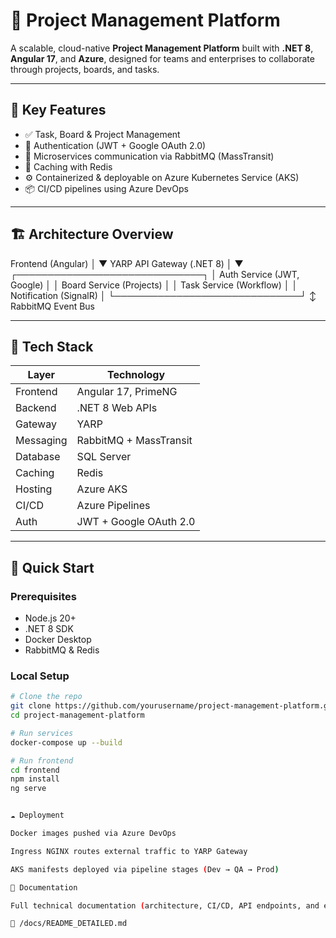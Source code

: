 # 🧩 Project Management Platform

A scalable, cloud-native **Project Management Platform** built with **.NET 8**, **Angular 17**, and **Azure**, designed for teams and enterprises to collaborate through projects, boards, and tasks.

---

## 🚀 Key Features

- ✅ Task, Board & Project Management  
- 🔐 Authentication (JWT + Google OAuth 2.0)  
- 📨 Microservices communication via RabbitMQ (MassTransit)  
- 🧠 Caching with Redis  
- ⚙️ Containerized & deployable on Azure Kubernetes Service (AKS)  
- 📦 CI/CD pipelines using Azure DevOps  

---

## 🏗️ Architecture Overview

Frontend (Angular)
│
▼
YARP API Gateway (.NET 8)
│
▼
┌──────────────────────────────┐
│ Auth Service (JWT, Google) │
│ Board Service (Projects) │
│ Task Service (Workflow) │
│ Notification (SignalR) │
└──────────────────────────────┘
↕
RabbitMQ Event Bus


---

## 🧱 Tech Stack

| Layer | Technology |
|-------|-------------|
| Frontend | Angular 17, PrimeNG |
| Backend | .NET 8 Web APIs |
| Gateway | YARP |
| Messaging | RabbitMQ + MassTransit |
| Database | SQL Server |
| Caching | Redis |
| Hosting | Azure AKS |
| CI/CD | Azure Pipelines |
| Auth | JWT + Google OAuth 2.0 |

---

## 🧰 Quick Start

### Prerequisites
- Node.js 20+  
- .NET 8 SDK  
- Docker Desktop  
- RabbitMQ & Redis  

### Local Setup
```bash
# Clone the repo
git clone https://github.com/yourusername/project-management-platform.git
cd project-management-platform

# Run services
docker-compose up --build

# Run frontend
cd frontend
npm install
ng serve


☁️ Deployment

Docker images pushed via Azure DevOps

Ingress NGINX routes external traffic to YARP Gateway

AKS manifests deployed via pipeline stages (Dev → QA → Prod)

📄 Documentation

Full technical documentation (architecture, CI/CD, API endpoints, and environments):

📘 /docs/README_DETAILED.md